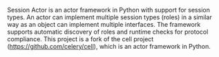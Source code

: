 Session Actor is an actor framework in Python with support for session types. An actor can implement multiple session types (roles) in a similar way as an object can implement multiple interfaces. The framework supports automatic discovery of roles and runtime checks for protocol compliance. This project is a fork of the cell project (https://github.com/celery/cell), which is an actor framework in Python.  


